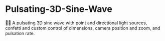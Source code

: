 # Pulsating-3D-Sine-Wave
🌊🎉 A pulsating 3D sine wave with point and directional light sources, confetti and custom control of dimensions, camera position and zoom, and pulsation rate.
